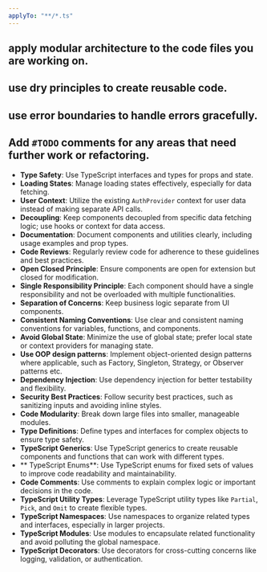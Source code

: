 ```yaml
---
applyTo: "**/*.ts"
---
```


## apply modular architecture to the code files you are working on.

## use dry principles to create reusable code.

## use error boundaries to handle errors gracefully.

## Add `#TODO` comments for any areas that need further work or refactoring.

- **Type Safety**: Use TypeScript interfaces and types for props and state.
- **Loading States**: Manage loading states effectively, especially for data fetching.
- **User Context**: Utilize the existing `AuthProvider` context for user data instead of making separate API calls.
- **Decoupling**: Keep components decoupled from specific data fetching logic; use hooks or context for data access.
- **Documentation**: Document components and utilities clearly, including usage examples and prop types.
- **Code Reviews**: Regularly review code for adherence to these guidelines and best practices.
- **Open Closed Principle**: Ensure components are open for extension but closed for modification.
- **Single Responsibility Principle**: Each component should have a single responsibility and not be overloaded with multiple functionalities.
- **Separation of Concerns**: Keep business logic separate from UI components.
- **Consistent Naming Conventions**: Use clear and consistent naming conventions for variables, functions, and components.
- **Avoid Global State**: Minimize the use of global state; prefer local state or context providers for managing state.
- **Use OOP design patterns**: Implement object-oriented design patterns where applicable, such as Factory, Singleton, Strategy, or Observer patterns etc.
- **Dependency Injection**: Use dependency injection for better testability and flexibility.
- **Security Best Practices**: Follow security best practices, such as sanitizing inputs and avoiding inline styles.
- **Code Modularity**: Break down large files into smaller, manageable modules.
- **Type Definitions**: Define types and interfaces for complex objects to ensure type safety.
- **TypeScript Generics**: Use TypeScript generics to create reusable components and functions that can work with different types.
- ** TypeScript Enums**: Use TypeScript enums for fixed sets of values to improve code readability and maintainability.
- **Code Comments**: Use comments to explain complex logic or important decisions in the code.
- **TypeScript Utility Types**: Leverage TypeScript utility types like `Partial`, `Pick`, and `Omit` to create flexible types.
- **TypeScript Namespaces**: Use namespaces to organize related types and interfaces, especially in larger projects.
- **TypeScript Modules**: Use modules to encapsulate related functionality and avoid polluting the global namespace.
- **TypeScript Decorators**: Use decorators for cross-cutting concerns like logging, validation, or authentication.
